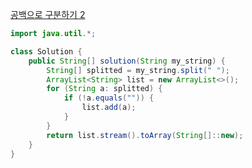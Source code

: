 [공백으로 구분하기 2](https://school.programmers.co.kr/learn/courses/30/lessons/181868)
```java
import java.util.*;

class Solution {
    public String[] solution(String my_string) {
        String[] splitted = my_string.split(" ");
        ArrayList<String> list = new ArrayList<>();
        for (String a: splitted) {
            if (!a.equals("")) {
                list.add(a);
            }
        }
        return list.stream().toArray(String[]::new);
    }
}
```